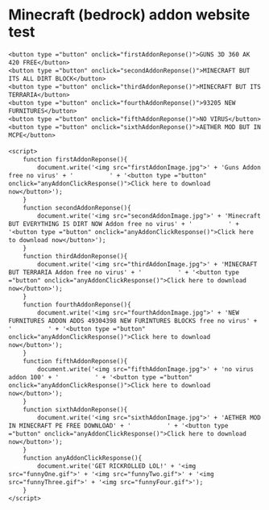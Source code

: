 <html>
	<head>
		<h1>Minecraft (bedrock) addon website test</h1>
	</head>
	<body>
	</body>
	
	<button type ="button" onclick="firstAddonReponse()">GUNS 3D 360 AK 420 FREE</button>
	<button type ="button" onclick="secondAddonReponse()">MINECRAFT BUT ITS ALL DIRT BLOCK</button>
	<button type ="button" onclick="thirdAddonReponse()">MINECRAFT BUT ITS TERRARIA</button>
	<button type ="button" onclick="fourthAddonReponse()">93205 NEW FURNITURES</button>
	<button type ="button" onclick="fifthAddonReponse()">NO VIRUS</button>
	<button type ="button" onclick="sixthAddonReponse()">AETHER MOD BUT IN MCPE</button>
	
	<script>
		function firstAddonReponse(){
			document.write('<img src="firstAddonImage.jpg">' + 'Guns Addon free no virus' + '          ' + '<button type ="button" onclick="anyAddonClickResponse()">Click here to download now</button>');
		}
		function secondAddonReponse(){
			document.write('<img src="secondAddonImage.jpg">' + 'Minecraft BUT EVERYTHING IS DIRT NOW Addon free no virus' + '          ' + '<button type ="button" onclick="anyAddonClickResponse()">Click here to download now</button>');
		}
		function thirdAddonReponse(){
			document.write('<img src="thirdAddonImage.jpg">' + 'MINECRAFT BUT TERRARIA Addon free no virus' + '          ' + '<button type ="button" onclick="anyAddonClickResponse()">Click here to download now</button>');
		}
		function fourthAddonReponse(){
			document.write('<img src="fourthAddonImage.jpg">' + 'NEW FURNITURES ADDON ADDS 49304398 NEW FURINTURES BLOCKS free no virus' + '          ' + '<button type ="button" onclick="anyAddonClickResponse()">Click here to download now</button>');
		}
		function fifthAddonReponse(){
			document.write('<img src="fifthAddonImage.jpg">' + 'no virus addon 100' + '          ' + '<button type ="button" onclick="anyAddonClickResponse()">Click here to download now</button>');
		}
		function sixthAddonReponse(){
			document.write('<img src="sixthAddonImage.jpg">' + 'AETHER MOD IN MINECRAFT PE FREE DOWNLOAD' + '          ' + '<button type ="button" onclick="anyAddonClickResponse()">Click here to download now</button>');
		}
		function anyAddonClickResponse(){
			document.write('GET RICKROLLED LOL!' + '<img src="funnyOne.gif">' + '<img src="funnyTwo.gif">' + '<img src="funnyThree.gif">' + '<img src="funnyFour.gif">');
		}
	</script>
<html>
